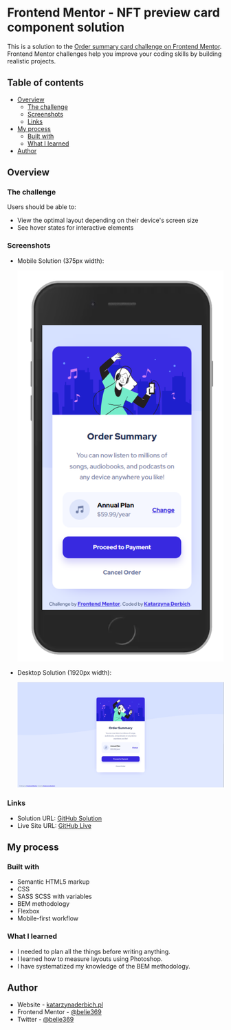 # Frontend Mentor - NFT preview card component solution

This is a solution to the [Order summary card challenge on Frontend Mentor](https://www.frontendmentor.io/challenges/order-summary-component-QlPmajDUj). Frontend Mentor challenges help you improve your coding skills by building realistic projects. 

## Table of contents

- [Overview](#overview)
  - [The challenge](#the-challenge)
  - [Screenshots](#screenshots)
  - [Links](#links)
- [My process](#my-process)
  - [Built with](#built-with)
  - [What I learned](#what-i-learned)
- [Author](#author)

## Overview

### The challenge

Users should be able to:

- View the optimal layout depending on their device's screen size
- See hover states for interactive elements

### Screenshots

- Mobile Solution (375px width):

  ![](./screenshot_mobile.png)

- Desktop Solution (1920px width):

  ![](./screenshot_desktop.png)

### Links

- Solution URL: [GitHub Solution](https://github.com/belie369/frontend-mentor-order-summary-component)
- Live Site URL: [GitHub Live](https://belie369.github.io/frontend-mentor-order-summary-component/)

## My process

### Built with

- Semantic HTML5 markup
- CSS
- SASS SCSS with variables
- BEM methodology
- Flexbox
- Mobile-first workflow

### What I learned

- I needed to plan all the things before writing anything.
- I learned how to measure layouts using Photoshop.
- I have systematized my knowledge of the BEM methodology.

## Author

- Website - [katarzynaderbich.pl](http://katarzynaderbich.pl/)
- Frontend Mentor - [@belie369](https://www.frontendmentor.io/profile/belie369)
- Twitter - [@belie369](https://www.twitter.com/belie369)
